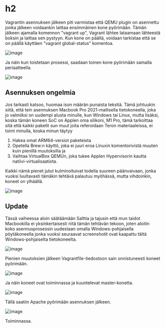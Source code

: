 # h2

Vagrantin asennuksen jälkeen piti varmistaa että QEMU plugin on asennettu jonka jälkeen voidaankin laittaa ensimmäinen kone pyörimään. Tämän jälkeen ajamalla komennon "vagrant up", Vagrant lähtee lataamaan lähteestä boksin ja laittaa sen pystyyn. Kun kone on päällä, voidaan tarkistaa että se on päällä käyttäen "vagrant global-status" komentoa.

![image](https://github.com/user-attachments/assets/4dd7a14e-ef8a-44a0-ba28-74c395e3b6ac)

Ja näin kun toistetaan prosessi, saadaan toinen kone pyörimään samalla periaatteella.

![image](https://github.com/user-attachments/assets/229cb09f-b27f-4740-91b5-203a89ebf7bc)

## Asennuksen ongelmia

Jos tarkasti katsoo, huomaa ison määrän punaista tekstiä. Tämä johtuukin siitä, että tein asennuksen Macbook Pro 2021-mallisella tietokoneella, joka jo valmiiksi on uudempi alusta minulle, kun Windows tai Linux, mutta lisäksi, koska tämän koneen SoC on Applen oma silikoni, M1 Pro, tämä tarkoittaa sitä että kaikki paketit sun muut joita referoidaan Teron materiaaleissa, ei toimi minulla, koska minun täytyy 

1. Hakea omat ARM64-versiot paketeista
2. Opetella Brew:n käyttö, joka ei juuri eroa Linuxin komentorivistä muuten kuin pienillä muutoksilla ja
3. Vaihtaa VirtualBox QEMUn, joka tukee Applen Hypervisorin kautta natiivi-virtualisaatiota.

Kaikki nämä pienet jutut kulminoituivat todella suureen päänvaivaan, jonka vuoksi luultavasti tämäkin tehtävä palautuu myöhässä, mutta vihdoinkin, koneet on ylhäällä.

![image](https://github.com/user-attachments/assets/39a2cf2c-e4c9-41b6-9774-c6c5235cd320)

## Update

Tässä vaiheessa aloin säätäämään Salttia ja tajusin että mun taidot Macbookilla ei yksinkertaisesti riitä tämän tehtävän tekoon, joten aloitin koko asennusprosessin uudestaan omalla Windows-pohjaisella pöytäkoneella jonka vuoksi seuraavat screenshotit ovat kaapattu tältä Windows-pohjaiselta tietokoneelta.

![image](https://github.com/user-attachments/assets/19411888-8286-426b-a6fe-5c66ceca95d5)

Pienien muutoksien jälkeen Vagrantfile-tiedostoon sain onnistuneesti koneet pyörimään.

![image](https://github.com/user-attachments/assets/40383deb-abc9-4e1b-aee8-cf8d415d9c5f)

Ja näin koneet ovat toiminnassa ja kuuntelevat master-konetta.

![image](https://github.com/user-attachments/assets/7441d63e-532c-4eaa-9b7f-13632cd8365e)

Tällä saatiin Apache pyörimään asennuksen jälkeen.

![image](https://github.com/user-attachments/assets/2740f268-73dd-4b9b-bddb-9f3bc565deef)

Toiminnassa.

